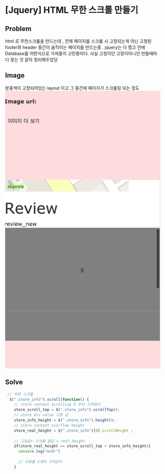 # [Jquery] HTML 무한 스크롤 만들기

## Problem 
html 로 무한스크롤을 만드는데 , 전체 페이지를 스크롤 시 고정되는게 아닌 고정된 footer와 header 중간이 움직이는 페이지를 만드는중 . jquery는 다 짰고 안에 Database를 어떤식으로 가져올지 고민중이다. 사실 고정이던 고정이아니던 만들때마다 찾는 것 같아 정리해두었당


## Image
분홍색이 고정되어있는 layout 이고 그 중간에 페이지가 스크롤링 되는 정도 
![Alt text](../IMG/html_Infinite_scroll.png)
## Solve

```javascript
 // 무한 스크롤 
  $(".store_info").scroll(function() {
    // store content scrolltop 0 부터 시작한다
    store_scroll_top = $(".store_info").scrollTop();
    // store div value 고정 값 
    store_info_height = $(".store_info").height();    
    // store content overflow height
    store_real_height = $(".store_info")[0].scrollHeight ;

    // 고정값+ 스크롤 끝값 = real_height
    if(store_real_height == store_scroll_top + store_info_height){
      console.log("end!")

      // 리뷰를 5개씩 가져온다
    }
``` 
